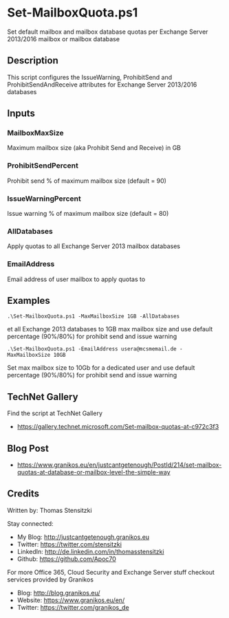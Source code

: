 # Set-MailboxQuota.ps1
Set default mailbox and mailbox database quotas per Exchange Server 2013/2016 mailbox or mailbox database

## Description
This script configures the IssueWarning, ProhibitSend and ProhibitSendAndReceive attributes for Exchange Server 2013/2016 databases

## Inputs
### MailboxMaxSize  
Maximum mailbox size (aka Prohibit Send and Receive) in GB

### ProhibitSendPercent
Prohibit send % of maximum mailbox size (default = 90)

### IssueWarningPercent
Issue warning % of maximum mailbox size (default = 80)

### AllDatabases
Apply quotas to all Exchange Server 2013 mailbox databases

### EmailAddress
Email address of user mailbox to apply quotas to


## Examples
```
.\Set-MailboxQuota.ps1 -MaxMailboxSize 1GB -AllDatabases
```
et all Exchange 2013 databases to 1GB max mailbox size and use default percentage (90%/80%) for prohibit send and issue warning

```
.\Set-MailboxQuota.ps1 -EmailAddress usera@mcsmemail.de -MaxMailboxSize 10GB
```
Set max mailbox size to 10Gb for a dedicated user and use default percentage (90%/80%) for prohibit send and issue warning

## TechNet Gallery
Find the script at TechNet Gallery
* https://gallery.technet.microsoft.com/Set-mailbox-quotas-at-c972c3f3

## Blog Post

* https://www.granikos.eu/en/justcantgetenough/PostId/214/set-mailbox-quotas-at-database-or-mailbox-level-the-simple-way


## Credits
Written by: Thomas Stensitzki

Stay connected:

* My Blog: http://justcantgetenough.granikos.eu
* Twitter: https://twitter.com/stensitzki
* LinkedIn:	http://de.linkedin.com/in/thomasstensitzki
* Github: https://github.com/Apoc70

For more Office 365, Cloud Security and Exchange Server stuff checkout services provided by Granikos

* Blog: http://blog.granikos.eu/
* Website: https://www.granikos.eu/en/
* Twitter: https://twitter.com/granikos_de